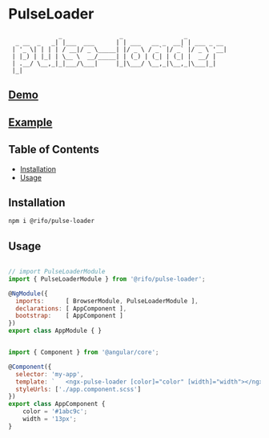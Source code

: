 # PulseLoader

```
              _                _                 _
  _ __  _   _| |___  ___      | | ___   __ _  __| | ___ _ __
 | '_ \| | | | / __|/ _ \_____| |/ _ \ / _` |/ _` |/ _ \ '__|
 | |_) | |_| | \__ \  __/_____| | (_) | (_| | (_| |  __/ |
 | .__/ \__,_|_|___/\___|     |_|\___/ \__,_|\__,_|\___|_|
 |_|
```

## [Demo](https://ofirrifo.github.io/pulse-loader)

## [Example](https://stackblitz.com/edit/pulse-loader-example)

## Table of Contents

- [Installation](#installation)
- [Usage](#usage)

## Installation
```sh
npm i @rifo/pulse-loader 
```

## Usage
```js

// import PulseLoaderModule
import { PulseLoaderModule } from '@rifo/pulse-loader';

@NgModule({
  imports:      [ BrowserModule, PulseLoaderModule ],
  declarations: [ AppComponent ],
  bootstrap:    [ AppComponent ]
})
export class AppModule { }

```

```js

import { Component } from '@angular/core';

@Component({
  selector: 'my-app',
  template: `	<ngx-pulse-loader [color]="color" [width]="width"></ngx-pulse-loader>`,
  styleUrls: ['./app.component.scss']
})
export class AppComponent {
    color = '#1abc9c';
    width = '13px';
}
```
